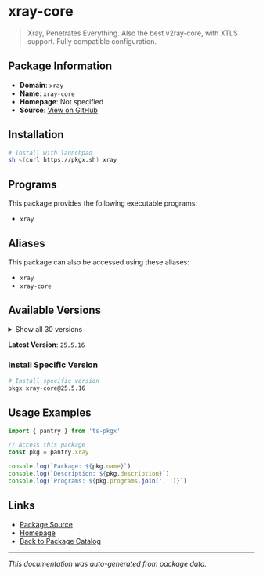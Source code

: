 # xray-core

> Xray, Penetrates Everything. Also the best v2ray-core, with XTLS support. Fully compatible configuration.

## Package Information

- **Domain**: `xray`
- **Name**: `xray-core`
- **Homepage**: Not specified
- **Source**: [View on GitHub](https://github.com/pkgxdev/pantry/tree/main/projects/xtls.github.io/package.yml)

## Installation

```bash
# Install with launchpad
sh <(curl https://pkgx.sh) xray
```

## Programs

This package provides the following executable programs:

- `xray`

## Aliases

This package can also be accessed using these aliases:

- `xray`
- `xray-core`

## Available Versions

<details>
<summary>Show all 30 versions</summary>

- `25.5.16`, `25.4.30`, `25.3.6`, `25.2.21`, `25.1.30`
- `24.12.31`, `24.12.18`, `24.11.30`, `24.11.21`, `24.11.11`
- `24.11.5`, `24.10.31`, `24.9.30`, `1.8.24`, `1.8.23`
- `1.8.21`, `1.8.20`, `1.8.19`, `1.8.18`, `1.8.17`
- `1.8.16`, `1.8.15`, `1.8.13`, `1.8.12`, `1.8.11`
- `1.8.10`, `1.8.9`, `1.8.8`, `1.8.7`, `1.8.6`

</details>

**Latest Version**: `25.5.16`

### Install Specific Version

```bash
# Install specific version
pkgx xray-core@25.5.16
```

## Usage Examples

```typescript
import { pantry } from 'ts-pkgx'

// Access this package
const pkg = pantry.xray

console.log(`Package: ${pkg.name}`)
console.log(`Description: ${pkg.description}`)
console.log(`Programs: ${pkg.programs.join(', ')}`)
```

## Links

- [Package Source](https://github.com/pkgxdev/pantry/tree/main/projects/xtls.github.io/package.yml)
- [Homepage](#)
- [Back to Package Catalog](../package-catalog.md)

---

*This documentation was auto-generated from package data.*
